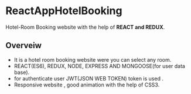 # ReactAppHotelBooking
Hotel-Room Booking website with the help of **REACT and  REDUX**.

## Overveiw
* It is a hotel room booking website were you can select any room.
* REACT(ES6), REDUX, NODE, EXPRESS AND MONGOOSE(for user data base).
* for authenticate user JWT(JSON WEB TOKEN) token is used .
* Responsive website , good animation with the help of CSS3.





